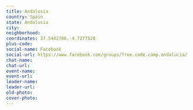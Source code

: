 ```yaml
---
title: Andalusia
country: Spain
state: Andalusia
city: 
neighborhood: 
coordinates: 37.5442706,-4.7277528
plus-code:
social-name: Facebook
social-url: https://www.facebook.com/groups/free.code.camp.andalucia/
chat-name:
chat-url:
event-name:
event-url:
leader-name:
leader-url:
old-photo: 
cover-photo:
---
```

